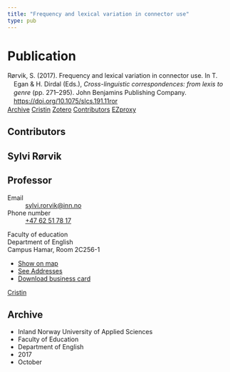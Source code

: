 ```yaml
---
title: "Frequency and lexical variation in connector use"
type: pub
---
```

<h1>Publication</h1>
<article id="csl-bib-container-Q7AXG587" class="csl-bib-container">
  <div class="csl-bib-body" style="line-height: 1.35; padding-left: 1em; text-indent:-1em;">
  <div class="csl-entry">R&#xF8;rvik, S. (2017). Frequency and lexical variation in connector use. In T. Egan &amp; H. Dirdal (Eds.), <i>Cross-linguistic correspondences: from lexis to genre</i> (pp. 271&#x2013;295). John Benjamins Publishing Company. <a href="https://doi.org/10.1075/slcs.191.11ror">https://doi.org/10.1075/slcs.191.11ror</a></div>
</div>
  <div class="csl-bib-buttons">
    <a href="#taxonomy-article-Q7AXG587" class="csl-bib-button">Archive</a>
    <a href="https://app.cristin.no/results/show.jsf?id=1501318" alt="Cristin URL" class="csl-bib-button">Cristin</a>
    <a href="http://zotero.org/groups/5022929/items/Q7AXG587" alt="Zotero URL" class="csl-bib-button">Zotero</a>
    <a href="#contributors-article-Q7AXG587" class="csl-bib-button">Contributors</a>
    <a href="http://ezproxy.inn.no/login?url=https://doi.org/10.1075/slcs.191.11ror" class="csl-bib-button">EZproxy</a>
  </div>
  <div id="csl-bib-meta-container-Q7AXG587"></div>
</article>
<div id="csl-bib-meta-Q7AXG587" class="csl-bib-meta">
  <article id="contributors-article-Q7AXG587" class="contributors-article">
    <h1>Contributors</h1>
    <div class="personas">
<div class="vrtx-hinn-person-card">
<div class="photo">
<i class="lar la-user-circle missing-person"></i>
</div>
<div class="info">
<hgroup><h1>Sylvi Rørvik</h1>
<h2>Professor</h2>
</hgroup><dl>
<dt>Email</dt>
<dd>
<a href="mailto:sylvi.rorvik@inn.no">sylvi.rorvik@inn.no</a>
</dd>
<dt>Phone number</dt>
<dd><a href="tel:+4762517817">
+47 62 51 78 17
</a></dd>
</dl>
<p>
Faculty of education<br>
Department of English<br>
Campus Hamar,
Room 2C256-1
</p>
<ul class="vrtx-hinn-links">
<li><a href="https://www.google.com/maps?q=60.79625,11.07386">Show on map</a></li>
<li><a href="https://www.inn.no/english/find-an-employee/sylvi-rorvik.html#vrtx-hinn-addresses">See Addresses</a></li>
<li><a href="https://www.inn.no/english/find-an-employee/sylvi-rorvik.html?vrtx=vcf">Download business card</a></li>
</ul>
</div>
</div>
<a href="https://app.cristin.no/persons/show.jsf?id=15685" alt="Cristin URL" class="personas-cristin">Cristin</a>
</div>
  </article>
  <article id="taxonomy-article-Q7AXG587" class="taxonomy-article">
    <h1>Archive</h1>
    <ul>
      <li>Inland Norway University of Applied Sciences</li>
      <li>Faculty of Education</li>
      <li>Department of English</li>
      <li>2017</li>
      <li>October</li>
    </ul>
  </article>
</div>
